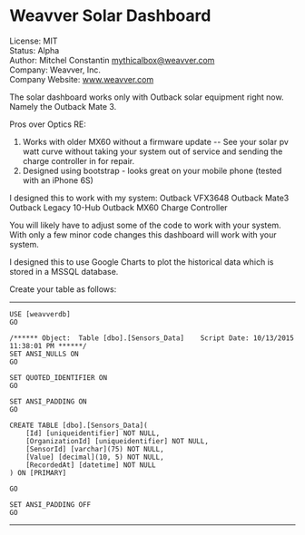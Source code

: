 Weavver Solar Dashboard
========
License: MIT  
Status: Alpha  
Author: Mitchel Constantin <mythicalbox@weavver.com>  
Company: Weavver, Inc.  
Company Website: www.weavver.com  

The solar dashboard works only with Outback solar equipment right now. Namely the Outback Mate 3.

Pros over Optics RE:
1. Works with older MX60 without a firmware update -- See your solar pv watt curve without taking your system out of service and sending the charge controller in for repair.
2. Designed using bootstrap - looks great on your mobile phone (tested with an iPhone 6S)

I designed this to work with my system:
Outback VFX3648
Outback Mate3
Outback Legacy 10-Hub
Outback MX60 Charge Controller

You will likely have to adjust some of the code to work with your system. With only a few minor code changes this dashboard will work with your system.

I designed this to use Google Charts to plot the historical data which is stored in a MSSQL database.

Create your table as follows:

--------------------------------------------------------------------------------------------
```
USE [weavverdb]
GO

/****** Object:  Table [dbo].[Sensors_Data]    Script Date: 10/13/2015 11:38:01 PM ******/
SET ANSI_NULLS ON
GO

SET QUOTED_IDENTIFIER ON
GO

SET ANSI_PADDING ON
GO

CREATE TABLE [dbo].[Sensors_Data](
	[Id] [uniqueidentifier] NOT NULL,
	[OrganizationId] [uniqueidentifier] NOT NULL,
	[SensorId] [varchar](75) NOT NULL,
	[Value] [decimal](10, 5) NOT NULL,
	[RecordedAt] [datetime] NOT NULL
) ON [PRIMARY]

GO

SET ANSI_PADDING OFF
GO
```
--------------------------------------------------------------------------------------------
